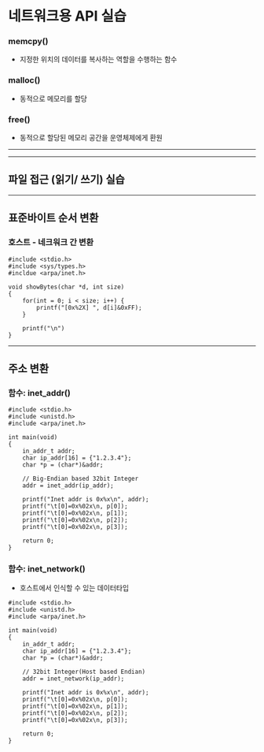 # 네트워크용 API 실습

### memcpy()

- 지정한 위치의 데이터를 복사하는 역할을 수행하는 함수

### malloc()

- 동적으로 메모리를 할당

### free()

- 동적으로 할당된 메모리 공간을 운영체제에게 환원

---

---

## 파일 접근 (읽기/ 쓰기) 실습

---

## 표준바이트 순서 변환

### 호스트 - 네크워크 간 변환

```
#include <stdio.h>
#include <sys/types.h>
#incldue <arpa/inet.h>

void showBytes(char *d, int size)
{
    for(int = 0; i < size; i++) {
        printf("[0x%2X] ", d[i]&0xFF);
    }

    printf("\n")
}
```

---

## 주소 변환

### 함수: inet_addr()

```
#include <stdio.h>
#include <unistd.h>
#include <arpa/inet.h>

int main(void)
{
    in_addr_t addr;
    char ip_addr[16] = {"1.2.3.4"};
    char *p = (char*)&addr;

    // Big-Endian based 32bit Integer
    addr = inet_addr(ip_addr);

    printf("Inet addr is 0x%x\n", addr);
    printf("\t[0]=0x%02x\n, p[0]);
    printf("\t[0]=0x%02x\n, p[1]);
    printf("\t[0]=0x%02x\n, p[2]);
    printf("\t[0]=0x%02x\n, p[3]);

    return 0;
}
```

### 함수: inet_network()

- 호스트에서 인식할 수 있는 데이터타입

```
#include <stdio.h>
#include <unistd.h>
#include <arpa/inet.h>

int main(void)
{
    in_addr_t addr;
    char ip_addr[16] = {"1.2.3.4"};
    char *p = (char*)&addr;

    // 32bit Integer(Host based Endian)
    addr = inet_network(ip_addr);

    printf("Inet addr is 0x%x\n", addr);
    printf("\t[0]=0x%02x\n, p[0]);
    printf("\t[0]=0x%02x\n, p[1]);
    printf("\t[0]=0x%02x\n, p[2]);
    printf("\t[0]=0x%02x\n, p[3]);

    return 0;
}
```
